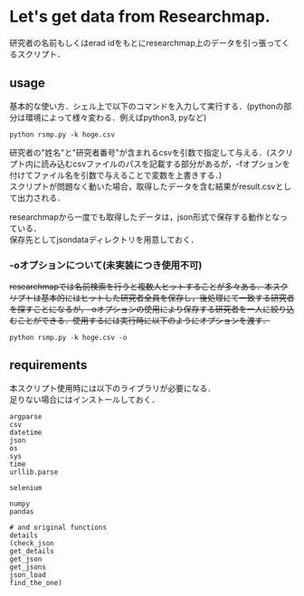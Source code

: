 # Let's get data from Researchmap.
研究者の名前もしくはerad idをもとにresearchmap上のデータを引っ張ってくるスクリプト．  

## usage
基本的な使い方．シェル上で以下のコマンドを入力して実行する．(pythonの部分は環境によって様々変わる．例えばpython3, pyなど)
```
python rsmp.py -k hoge.csv
```
研究者の"姓名"と"研究者番号"が含まれるcsvを引数で指定して与える．(スクリプト内に読み込むcsvファイルのパスを記載する部分があるが，-fオプションを付けてファイル名を引数で与えることで変数を上書きする．)  
スクリプトが問題なく動いた場合，取得したデータを含む結果がresult.csvとして出力される．
  
researchmapから一度でも取得したデータは，json形式で保存する動作となっている．  
保存先としてjsondataディレクトリを用意しておく．

### -oオプションについて(未実装につき使用不可)
~~researchmapでは名前検索を行うと複数人ヒットすることが多々ある．本スクリプトは基本的にはヒットした研究者全員を保存し，後処理にて一致する研究者を探すことになるが，-oオプションの使用により保存する研究者を一人に絞り込むことができる．使用するには実行時に以下のようにオプションを渡す．~~
```
python rsmp.py -k hoge.csv -o
```

## requirements
本スクリプト使用時には以下のライブラリが必要になる．  
足りない場合にはインストールしておく．
```
argparse
csv
datetime
json
os
sys
time
urllib.parse

selenium

numpy
pandas

# and original functions
details
(check_json
get_details
get_json
get_jsons
json_load
find_the_one)
```